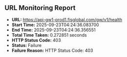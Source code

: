 ## URL Monitoring Report

- **URL:** https://api-gw1-prod1.fisglobal.com/gw/v1/health
- **Start Time:** 2025-09-23T04:24:36.083700
- **End Time:** 2025-09-23T04:24:36.356551
- **Total Time Taken:** 0.272851 seconds
- **HTTP Status Code:** 403
- **Status:** Failure
- **Failure Reason:** HTTP Status Code: 403
